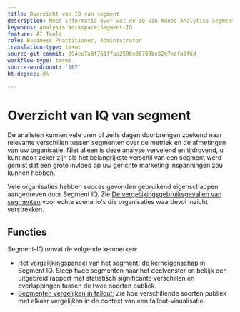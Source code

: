 ```yaml
---
title: Overzicht van IQ van segment
description: Meer informatie over wat de IQ van Adobe Analytics Segment is en hoe deze uw organisatie kan helpen.
keywords: Analysis Workspace;Segment-IQ
feature: AI Tools
role: Business Practitioner, Administrator
translation-type: tm+mt
source-git-commit: 894ee7a8f761f7aa2590e06708be82e7ecfa3f6d
workflow-type: tm+mt
source-wordcount: '162'
ht-degree: 0%

---
```



# Overzicht van IQ van segment

De analisten kunnen vele uren of zelfs dagen doorbrengen zoekend naar relevante verschillen tussen segmenten over de metriek en de afmetingen van uw organisatie. Niet alleen is deze analyse vervelend en tijdrovend, u kunt nooit zeker zijn als het belangrijkste verschil van een segment werd gemist dat een grote invloed op uw gerichte marketing inspanningen zou kunnen hebben.

Vele organisaties hebben succes gevonden gebruikend eigenschappen aangedreven door Segment IQ. Zie [De vergelijkingsgebruiksgevallen van segmenten](c-panels/c-segment-comparison/segment-compare-use-cases.md) voor echte scenario&#39;s die organisaties waardevol inzicht verstrekken.

## Functies

Segment-IQ omvat de volgende kenmerken:

* [Het vergelijkingspaneel van het segment:](c-panels/c-segment-comparison/segment-comparison.md) de kerneigenschap in Segment IQ. Sleep twee segmenten naar het deelvenster en bekijk een uitgebreid rapport met statistisch significante verschillen en overlappingen tussen de twee soorten publiek.
* [Segmenten vergelijken in fallout:](visualizations/fallout/compare-segments-fallout.md) Zie hoe verschillende soorten publiek met elkaar vergelijken in de context van een fallout-visualisatie.
